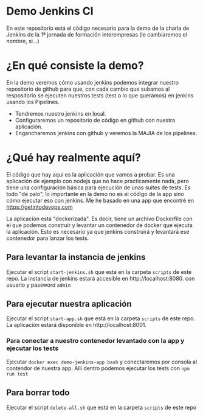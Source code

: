# Demo Jenkins CI
En este repositorio está el código necesario para la demo de la charla de Jenkins de la 1ª jornada de formación interempresas (le cambiaremos el nombre, si...)

# ¿En qué consiste la demo?
En la demo veremos cómo usando jenkins podemos integrar nuestro repositorio de github para que, con cada cambio que subamos al respositorio se ejecuten nuestros tests (test o lo que queramos) en jenkins usando los Pipelines. 
- Tendremos nuestro jenkins en local.
- Configuraremos un repositorio de código en github con nuestra aplicación.
- Engancharemos jenkins con github y veremos la MAJIA de los pipelines. 

# ¿Qué hay realmente aquí?
El código que hay aquí es la aplicación que vamos a probar. Es una aplicación de ejemplo con nodejs que no hace practicamente nada, pero tiene una configuración básica para ejecución de unas suites de tests. Es todo "de palo", lo importante en la demo no es el código de la app sino cómo ejecutar eso con jenkins. Me he basado en una app que encontré en https://getintodevops.com

La aplicación está "dockerizada". Es decir, tiene un archivo Dockerfile con el que podemos construir y levantar un contenedor de docker que ejecuta la aplicación. Esto es necesario ya que jenkins construirá y levantará ese contenedor para lanzar los tests. 

## Para levantar la instancia de jenkins
Ejecutar el script `start-jenkins.sh` que está en la carpeta `scripts` de este repo. La instancia de jenkins estará accesible en http://localhost:8080. con usuario y password `admin`
## Para ejecutar nuestra aplicación
Ejecutar el script `start-app.sh` que está en la carpeta `scripts` de este repo. La aplicación estará disponible en http://localhost:8001.
### Para conectar a nuestro contenedor levantado con la app y ejecutar los tests
Ejecutar `docker exec demo-jenkins-app bash` y conectaremos por consola al contendor de nuestra app. Allí dentro podemos ejecutar los tests con `npm run test`
## Para borrar todo
Ejecutar el script `delete-all.sh` que está en la carpeta `scripts` de este repo